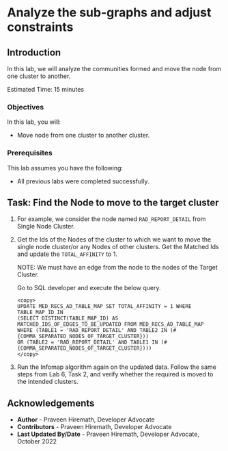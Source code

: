 # Analyze the sub-graphs and adjust constraints

## Introduction

In this lab, we will analyze the communities formed and move the node from one cluster to another.

Estimated Time: 15 minutes

### Objectives

In this lab, you will:

* Move node from one cluster to another cluster.

### Prerequisites

This lab assumes you have the following:

* All previous labs were completed successfully.

## Task: Find the Node to move to the target cluster

1. For example, we consider the node named `RAD_REPORT_DETAIL` from Single Node Cluster.

2. Get the Ids of the Nodes of the cluster to which we want to move the single node cluster/or any Nodes of other clusters. Get the Matched Ids and update the `TOTAL_AFFINITY` to 1.

    NOTE: We must have an edge from the node to the nodes of the Target Cluster.

    Go to SQL developer and execute the below query.

    ```text
   <copy>
   UPDATE MED_RECS_AD_TABLE_MAP SET TOTAL_AFFINITY = 1 WHERE TABLE_MAP_ID IN 
   (SELECT DISTINCT(TABLE_MAP_ID) AS MATCHED_IDS_OF_EDGES_TO_BE_UPDATED FROM MED_RECS_AD_TABLE_MAP
   WHERE (TABLE1 = 'RAD_REPORT_DETAIL' AND TABLE2 IN (#{COMMA_SEPARATED_NODES_OF_TARGET_CLUSTER}))
   OR (TABLE2 = 'RAD_REPORT_DETAIL' AND TABLE1 IN (#{COMMA_SEPARATED_NODES_OF_TARGET_CLUSTER})))
    </copy>
    ```

3. Run the Infomap algorithm again on the updated data. Follow the same steps from Lab 6, Task 2, and verify whether the required is moved to the intended clusters.

## Acknowledgements

* **Author** - Praveen Hiremath, Developer Advocate
* **Contributors** -  Praveen Hiremath, Developer Advocate
* **Last Updated By/Date** - Praveen Hiremath, Developer Advocate, October 2022
